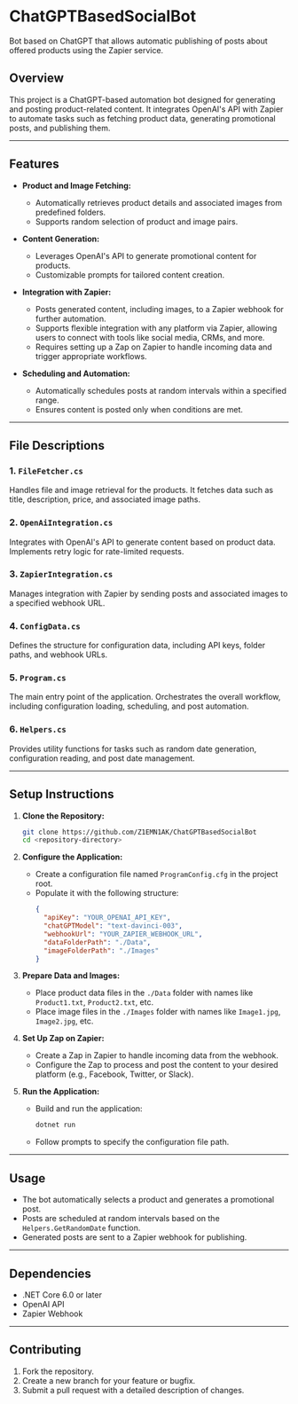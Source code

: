 # ChatGPTBasedSocialBot
Bot based on ChatGPT that allows automatic publishing of posts about offered products using the Zapier service.

## Overview
This project is a ChatGPT-based automation bot designed for generating and posting product-related content. It integrates OpenAI's API with Zapier to automate tasks such as fetching product data, generating promotional posts, and publishing them.

---

## Features
- **Product and Image Fetching:**
  - Automatically retrieves product details and associated images from predefined folders.
  - Supports random selection of product and image pairs.

- **Content Generation:**
  - Leverages OpenAI's API to generate promotional content for products.
  - Customizable prompts for tailored content creation.

- **Integration with Zapier:**
  - Posts generated content, including images, to a Zapier webhook for further automation.
  - Supports flexible integration with any platform via Zapier, allowing users to connect with tools like social media, CRMs, and more.
  - Requires setting up a Zap on Zapier to handle incoming data and trigger appropriate workflows.

- **Scheduling and Automation:**
  - Automatically schedules posts at random intervals within a specified range.
  - Ensures content is posted only when conditions are met.

---

## File Descriptions

### 1. `FileFetcher.cs`
Handles file and image retrieval for the products. It fetches data such as title, description, price, and associated image paths.

### 2. `OpenAiIntegration.cs`
Integrates with OpenAI's API to generate content based on product data. Implements retry logic for rate-limited requests.

### 3. `ZapierIntegration.cs`
Manages integration with Zapier by sending posts and associated images to a specified webhook URL.

### 4. `ConfigData.cs`
Defines the structure for configuration data, including API keys, folder paths, and webhook URLs.

### 5. `Program.cs`
The main entry point of the application. Orchestrates the overall workflow, including configuration loading, scheduling, and post automation.

### 6. `Helpers.cs`
Provides utility functions for tasks such as random date generation, configuration reading, and post date management.

---

## Setup Instructions

1. **Clone the Repository:**
   ```bash
   git clone https://github.com/Z1EMN1AK/ChatGPTBasedSocialBot
   cd <repository-directory>
   ```

2. **Configure the Application:**
   - Create a configuration file named `ProgramConfig.cfg` in the project root.
   - Populate it with the following structure:
     ```json
     {
       "apiKey": "YOUR_OPENAI_API_KEY",
       "chatGPTModel": "text-davinci-003",
       "webhookUrl": "YOUR_ZAPIER_WEBHOOK_URL",
       "dataFolderPath": "./Data",
       "imageFolderPath": "./Images"
     }
     ```

3. **Prepare Data and Images:**
   - Place product data files in the `./Data` folder with names like `Product1.txt`, `Product2.txt`, etc.
   - Place image files in the `./Images` folder with names like `Image1.jpg`, `Image2.jpg`, etc.

4. **Set Up Zap on Zapier:**
   - Create a Zap in Zapier to handle incoming data from the webhook.
   - Configure the Zap to process and post the content to your desired platform (e.g., Facebook, Twitter, or Slack).

5. **Run the Application:**
   - Build and run the application:
     ```bash
     dotnet run
     ```
   - Follow prompts to specify the configuration file path.

---

## Usage

- The bot automatically selects a product and generates a promotional post.
- Posts are scheduled at random intervals based on the `Helpers.GetRandomDate` function.
- Generated posts are sent to a Zapier webhook for publishing.

---

## Dependencies

- .NET Core 6.0 or later
- OpenAI API
- Zapier Webhook

---

## Contributing

1. Fork the repository.
2. Create a new branch for your feature or bugfix.
3. Submit a pull request with a detailed description of changes.
